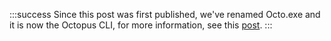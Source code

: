 :::success
Since this post was first published, we've renamed Octo.exe and it is now the Octopus CLI, for more information, see this [post](https://path-to-post).
:::
